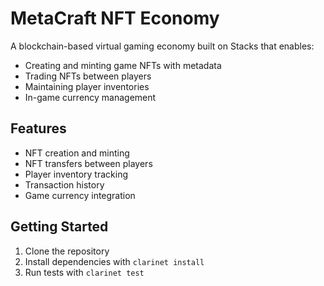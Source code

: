 # MetaCraft NFT Economy

A blockchain-based virtual gaming economy built on Stacks that enables:
- Creating and minting game NFTs with metadata
- Trading NFTs between players
- Maintaining player inventories
- In-game currency management

## Features
- NFT creation and minting
- NFT transfers between players
- Player inventory tracking
- Transaction history
- Game currency integration

## Getting Started
1. Clone the repository
2. Install dependencies with `clarinet install`
3. Run tests with `clarinet test`